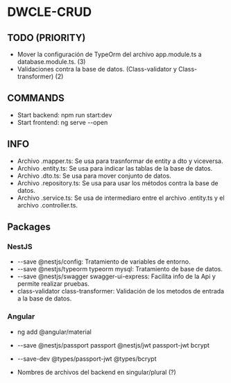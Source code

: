 # DWCLE-CRUD

## TODO (PRIORITY)

-   Mover la configuración de TypeOrm del archivo app.module.ts a database.module.ts. (3)
-   Validaciones contra la base de datos. (Class-validator y Class-transformer) (2)

## COMMANDS

-   Start backend: npm run start:dev
-   Start frontend: ng serve --open

## INFO

-   Archivo .mapper.ts: Se usa para trasnformar de entity a dto y viceversa.
-   Archivo .entity.ts: Se usa para indicar las tablas de la base de datos.
-   Archivo .dto.ts: Se usa para mover conjunto de datos.
-   Archivo .repository.ts: Se usa para usar los métodos contra la base de datos.
-   Archivo .service.ts: Se usa de intermediaro entre el archivo .entity.ts y el archivo .controller.ts.

## Packages

### NestJS

-   --save @nestjs/config: Tratamiento de variables de entorno.
-   --save @nestjs/typeorm typeorm mysql: Tratamiento de base de datos.
-   --save @nestjs/swagger swagger-ui-express: Facilita info de la Api y permite realizar pruebas.
-   class-validator class-transformer: Validación de los metodos de entrada a la base de datos.

### Angular

-   ng add @angular/material
-   --save @nestjs/passport passport @nestjs/jwt passport-jwt bcrypt
-   --save-dev @types/passport-jwt @types/bcrypt

-   Nombres de archivos del backend en singular/plural (?)
